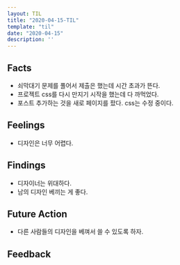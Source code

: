 ```yaml
---
layout: TIL
title: "2020-04-15-TIL"
template: "til"
date: "2020-04-15"
description: ''
---
```


## Facts

- 쇠막대기 문제를 풀어서 제출은 했는데 시간 초과가 뜬다.
- 프로젝트 css를 다시 만지기 시작을 했는데 다 까먹었다.
- 포스트 추가하는 것을 새로 페이지를 팠다. css는 수정 중이다.

## Feelings

- 디자인은 너무 어렵다.

## Findings

- 디자이너는 위대하다.
- 남의 디자인 베끼는 게 좋다.


## Future Action

- 다른 사람들의 디자인을 베껴서 쓸 수 있도록 하자.

## Feedback
